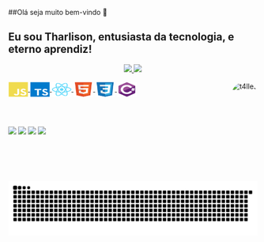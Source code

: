 ##Olá seja muito bem-vindo 👋

## Eu sou Tharlison, entusiasta da tecnologia, e eterno aprendiz!
<div align="center">
  <a href="https://github.com/TharlisonSilva">
  <img height="180em" src="https://github-readme-stats.vercel.app/api?username=tharlisonsilva&show_icons=true&theme=dark&include_all_commits=true&count_private=true"/>
  <img height="180em" src="https://github-readme-stats.vercel.app/api/top-langs/?username=tharlisonsilva&layout=compact&langs_count=7&theme=dark"/>
</div>


<div style="display: inline_block">
 <br>
  <img align="center" alt="t4lles-Js" height="30" width="40" src="https://raw.githubusercontent.com/devicons/devicon/master/icons/javascript/javascript-plain.svg">
  <img align="center" alt="t4lles-Ts" height="30" width="40" src="https://raw.githubusercontent.com/devicons/devicon/master/icons/typescript/typescript-plain.svg">
  <img align="center" alt="t4lles-React" height="30" width="40" src="https://raw.githubusercontent.com/devicons/devicon/master/icons/react/react-original.svg">
  <img align="center" alt="t4lles-HTML" height="30" width="40" src="https://raw.githubusercontent.com/devicons/devicon/master/icons/html5/html5-original.svg">
  <img align="center" alt="t4lles-CSS" height="30" width="40" src="https://raw.githubusercontent.com/devicons/devicon/master/icons/css3/css3-original.svg">
  <img align="center" alt="t4lles-Csharp" height="30" width="40" src="https://raw.githubusercontent.com/devicons/devicon/master/icons/csharp/csharp-original.svg">
  <img align="right" alt="t4lles" height="200" style="border-radius:50px;" src="https://i.pinimg.com/originals/3b/8f/2f/3b8f2fea581266a36d3119dba4d9b241.jpg">

 
<div> 

##

<br>

  <a href="https://www.youtube.com/channel/UCvRBbWmzaMABVSBFEL3nNwg" target="_blank"><img src="https://img.shields.io/badge/YouTube-FF0000?style=for-the-badge&logo=youtube&logoColor=white" target="_blank"></a>
  <a href="https://www.instagram.com/talles.pro/" target="_blank"><img src="https://img.shields.io/badge/-Instagram-%23E4405F?style=for-the-badge&logo=instagram&logoColor=white" target="_blank"></a>
  <a href = "mailto:tharlison.pro@gmail.com"><img src="https://img.shields.io/badge/-Gmail-%23333?style=for-the-badge&logo=gmail&logoColor=white" target="_blank"></a>
  <a href="https://www.linkedin.com/in/tharlison-silva-96b603146/" target="_blank"><img src="https://img.shields.io/badge/-LinkedIn-%230077B5?style=for-the-badge&logo=linkedin&logoColor=white" target="_blank"></a> 

##

</div>

![Snake animation](https://github.com/tharlisonsilva/tharlisonsilva/blob/output/github-contribution-grid-snake.svg)
